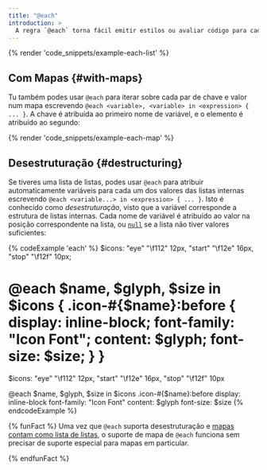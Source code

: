 ```yaml
---
title: "@each"
introduction: >
  A regra `@each` torna fácil emitir estilos ou avaliar código para cada elemento duma [lista](/documentation/values/lists) ou cada par dum [mapa][map](/documentation/values/maps)). É excelente para estilos repetitivos que só têm poucas variações entre eles. É normalmente escrito `@each <variable> in <expression> { ... }`, onde a [expressão](/documentation/syntax/structure#expressions) retorna uma lista. O bloco é avaliado para cada elemento da lista como consequência, que é atribuído ao dado nome de variável.
---
```


{% render 'code_snippets/example-each-list' %}

## Com Mapas {#with-maps}

Tu também podes usar `@each` para iterar sobre cada par de chave e valor num mapa escrevendo `@each <variable>, <variable> in <expression> { ... }`. A chave é atribuída ao primeiro nome de variável, e o elemento é atribuído ao segundo:

{% render 'code_snippets/example-each-map' %}

## Desestruturação {#destructuring}

Se tiveres uma lista de listas, podes usar `@each` para atribuir automaticamente variáveis para cada um dos valores das listas internas escrevendo `@each <variable...> in <expression> { ... }`. Isto é conhecido como *desestruturação*, visto que a variável corresponde a estrutura de listas internas. Cada nome de variável é atribuído ao valor na posição correspondente na lista, ou [`null`][] se a lista não tiver valores suficientes:

[`null`]: /documentation/values/null

{% codeExample 'each' %}
  $icons:
    "eye" "\f112" 12px,
    "start" "\f12e" 16px,
    "stop" "\f12f" 10px;

  @each $name, $glyph, $size in $icons {
    .icon-#{$name}:before {
      display: inline-block;
      font-family: "Icon Font";
      content: $glyph;
      font-size: $size;
    }
  }
  ===
  $icons: "eye" "\f112" 12px, "start" "\f12e" 16px, "stop" "\f12f" 10px




  @each $name, $glyph, $size in $icons
    .icon-#{$name}:before
      display: inline-block
      font-family: "Icon Font"
      content: $glyph
      font-size: $size
{% endcodeExample %}

{% funFact %}
  Uma vez que `@each` suporta desestruturação e [mapas contam como lista de listas][maps count as lists of lists], o suporte de mapa de `@each` funciona sem precisar de suporte especial para mapas em particular.

  [maps count as lists of lists]: /documentation/values/maps
{% endfunFact %}

